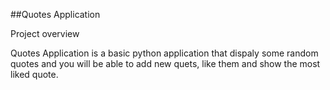 ##Quotes Application

Project overview 

Quotes Application is a basic python application that dispaly some random quotes and you will be able to add new quets, like them and show the most liked quote.
